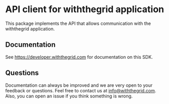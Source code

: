 # API client for withthegrid application
This package implements the API that allows communication with the withthegrid application.

## Documentation
See https://developer.withthegrid.com for documentation on this SDK.

## Questions
Documentation can always be improved and we are very open to your feedback or questions. Feel free to contact us at info@withthegrid.com. Also, you can open an issue if you think something is wrong.
